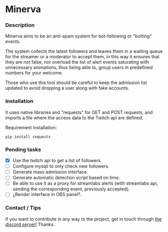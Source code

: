 # Minerva
### Description
Minerva aims to be an anti-spam system for bot-following or "botting" events.

The system collects the latest followers and leaves them in a waiting queue for the streamer or a moderator to accept them, in this way it ensures that they are not false, nor overload the list of alert events saturating with unnecessary animations, thus being able to, group users in predefined numbers for your welcome.

Those who use this tool should be careful to keep the admission list updated to avoid dropping a user along with fake accounts.

### Installation
It uses native libraries and "requests" for GET and POST requests, and imports a file where the access data to the Twitch api are defined.

Requirement installation:
```
pip install requests
```

### Pending tasks
- [x] Use the twitch api to get a list of followers.
- [ ] Configure mysqli to only check new followers.
- [ ] Generate mass admission interface.
- [ ] Generate automatic detection script based on time.
- [ ] Be able to use it as a proxy for streamlabs alerts
(with streamlabs api, sending the corresponding event, previously accepted).
- [ ] ¿Render interface in OBS panel?.

### Contact / Tips
If you want to contribute in any way to the project, get in touch through [the discord server!](https://discord.gg/SpHAebfsKW) Thanks.

